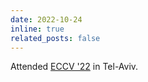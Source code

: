 ```yaml
---
date: 2022-10-24
inline: true
related_posts: false
---
```


Attended [ECCV '22](https://eccv2022.ecva.net/) in Tel-Aviv.
